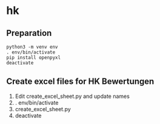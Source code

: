 # hk

## Preparation
```
python3 -m venv env
. env/bin/activate
pip install openpyxl
deactivate
```

## Create excel files for HK Bewertungen

1. Edit create_excel_sheet.py and update names
2. . env/bin/activate
3. create_excel_sheet.py
4. deactivate

